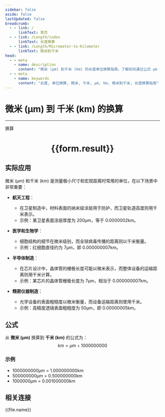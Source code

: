 ```yaml
---
sidebar: false
aside: false
lastUpdated: false
breadcrumb:
  - - link: /
      linkText: 首页
  - - link: /Length/index
      linkText: 长度换算
  - - link: /Length/Micrometer-to-Kilometer
      linkText: 微米到千米
head:
  - - meta
    - name: description
      content: "微米 (μm) 到千米 (km) 的长度单位换算指南。了解如何通过公式 μm ÷ 1000000000 换算为千米。"
  - - meta
    - name: keywords
      content: "长度, 单位换算, 微米, 千米, μm, km, 微米到千米, 长度换算指南"
---
```

# 微米 (μm) 到 千米 (km) 的换算
---
<script setup>
import { onMounted, reactive, inject, ref } from 'vue'
import { NButton, NForm, NFormItem, NInput, NInputNumber, NSelect, NCard, useMessage,NGrid ,NGi } from 'naive-ui'
import { defineClientComponent } from 'vitepress'
import { Length } from '../../files';

const convert = inject('convert')

const form = reactive({
  number: null,
  result: '',
})

const convertHandler = () => {
  if (form.number !== null && !isNaN(form.number)) {
    const convertedValue = parseFloat(form.number) / 1000000000
    form.result = `${form.number}μm = ${convertedValue.toFixed(9)}km`
  } else {
    form.result = '请输入有效的数值。'
  }
}
</script>

<n-form size="large" :model="form">
  <n-form-item label="微米 (μm)">
    <n-input-number v-model:value="form.number" placeholder="输入微米" style="width: 100%" />
  </n-form-item>
  <n-form-item>
    <n-button type="primary" @click="convertHandler" block>换算</n-button>
  </n-form-item>
</n-form>

<n-card  embedded :bordered="false" hoverable>
  <div  style="text-align:center">
    <h1>{{form.result}}</h1>
  </div>
</n-card>

## 实际应用

微米 (μm) 和千米 (km) 是测量极小尺寸和宏观距离时常用的单位，在以下场景中非常重要：

- **航天工程**：
  - 在卫星制造中，材料表面的纳米级涂层用于防护，而卫星轨道高度则用千米表示。
  - 示例：某卫星表面涂层厚度为 200μm，等于 0.0000002km。

- **医学和生物学**：
  - 细胞结构的细节在微米级别，而全球病毒传播的距离则以千米衡量。
  - 示例：红细胞直径约为 7μm，即 0.000000007km。

- **半导体制造**：
  - 在芯片设计中，晶体管的栅极长度可能以微米表示，而整体设备的运输距离则用千米计算。
  - 示例：某芯片的晶体管栅极长度为 7μm，相当于 0.000000007km。

- **精密仪器制造**：
  - 光学设备的表面粗糙度以微米衡量，而设备运输距离则使用千米。
  - 示例：高精度透镜表面粗糙度为 50μm，即 0.00000005km。

## 公式

从 **微米 (μm)** 换算到 **千米 (km)** 的公式为：
$$ km = μm \div 1000000000 $$

### 示例
- 1000000000μm = 1.000000000km
- 500000000μm = 0.500000000km
- 1000000μm = 0.001000000km

## 相关连接
<n-grid x-gap="12" :cols="4">
  <n-gi v-for="(file, index) in Length" :key="index">
    <n-button
      text
      tag="a"
      :href="file.path"
      type="primary"
    >
      {{file.name}}
    </n-button>
  </n-gi>
</n-grid>